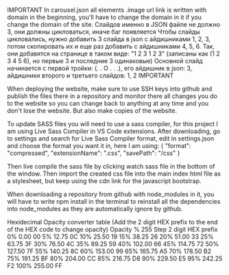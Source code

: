 IMPORTANT
In carousel.json all elements .image url link is written with domain in the beginning, you'll have to change the domain in it if you change the domain of the site.
Слайдов именно в JSON файле не должно 3, они должны цикловаться, иначе баг появляется
Чтобы слайды цикловались, нужно добавить 3 слайда в json с айдишниками 1, 2, 3, потом скопировать их и еще раз добавить с айдишниками 4, 5, 6. Так, они добавятся на странице в таком виде: "1 2 3 1 2 3" (записаны как (1 2 3 4 5 6), но первые 3 и последние 3 одинаковые)
Основной слайд начинается с первой тройки: (. . O . . .), его айдишник в json: 3, айдишники второго и третьего слайдов: 1, 2
IMPORTANT



When deploying the website, make sure to use SSH keys into github and publish the files there in a repository and monitor there all changes you do to the website so you can change back to anything at any time and you don't lose the website.
But also make copies of the website.

To update SASS files you will need to use a sass compiler, for this project I am using Live Sass Compiler in VS Code extensions. 
After downloading, go to settings and search for Live Sass Compiler format, edit in settings.json and choose the format you want it in, here I am using:
        {
            "format": "compressed",
            "extensionName": ".css",
            "savePath": "/css"
        }

Then live compile the sass file by clicking watch sass file in the bottom of the window.
Then import the created css file into the main index html file as a stylesheet, but keep using the cdn link for the javascript bootstrap.

When downloading a repository from github with node_modules in it, you will have to write npm install in the terminal to reinstall all the dependencies into node_modules as they are automatically ignore by github.


Hexidecimal Opacity converter table (Add the 2 digit HEX prefix to the end of the HEX code to change opacity)
Opacity %   255 Step        2 digit HEX prefix
0%          0.00            00
5%          12.75           0C
10%         25.50           19
15%         38.25           26
20%         51.00           33
25%         63.75           3F
30%         76.50           4C
35%         89.25           59
40%         102.00          66
45%         114.75          72
50%         127.50          7F
55%         140.25          8C
60%         153.00          99
65%         165.75          A5
70%         178.50          B2
75%         191.25          BF
80%         204.00          CC
85%         216.75          D8
90%         229.50          E5
95%         242.25          F2
100%        255.00          FF
